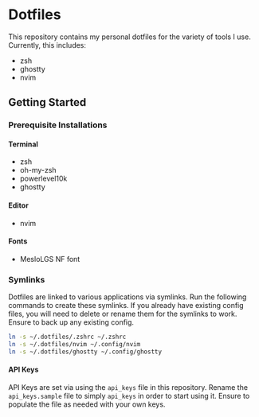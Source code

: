 # Dotfiles

This repository contains my personal dotfiles for the variety of tools I use. Currently, this includes:

- zsh
- ghostty
- nvim

## Getting Started

### Prerequisite Installations

#### Terminal

- zsh
- oh-my-zsh
- powerlevel10k
- ghostty

#### Editor

- nvim

#### Fonts

- MesloLGS NF font

### Symlinks

Dotfiles are linked to various applications via symlinks. Run the following commands to create these symlinks. If you already have existing config files, you will need to delete or rename them for the symlinks to work. Ensure to back up any existing config.

```zsh
ln -s ~/.dotfiles/.zshrc ~/.zshrc
ln -s ~/.dotfiles/nvim ~/.config/nvim
ln -s ~/.dotfiles/ghostty ~/.config/ghostty
```

#### API Keys

API Keys are set via using the `api_keys` file in this repository. Rename the `api_keys.sample` file to simply `api_keys` in order to start using it. Ensure to populate the file as needed with your own keys.
